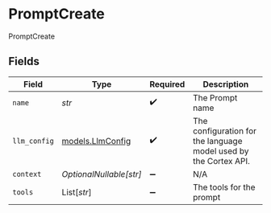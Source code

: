 # PromptCreate

PromptCreate


## Fields

| Field                                                            | Type                                                             | Required                                                         | Description                                                      |
| ---------------------------------------------------------------- | ---------------------------------------------------------------- | ---------------------------------------------------------------- | ---------------------------------------------------------------- |
| `name`                                                           | *str*                                                            | :heavy_check_mark:                                               | The Prompt name                                                  |
| `llm_config`                                                     | [models.LlmConfig](../models/llmconfig.md)                       | :heavy_check_mark:                                               | The configuration for the language model used by the Cortex API. |
| `context`                                                        | *OptionalNullable[str]*                                          | :heavy_minus_sign:                                               | N/A                                                              |
| `tools`                                                          | List[*str*]                                                      | :heavy_minus_sign:                                               | The tools for the prompt                                         |